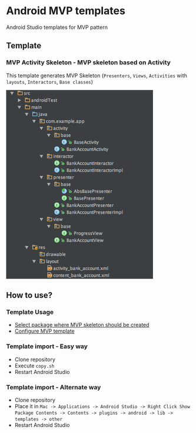 # Android MVP templates
Android Studio templates for MVP pattern

## Template
### MVP Activity Skeleton - MVP skeleton based on Activity
This template generates MVP Skeleton (`Presenters`, `Views`, `Activities` with `layouts`, `Interactors`, `Base classes`)

![MVP skeleton](img/file_tree.png)

## How to use?
### Template Usage
- [Select package where MVP skeleton should be created](img/template_creation.png)
- [Configure MVP template](img/template_configuration.png)

### Template import - Easy way
- Clone repository
- Execute `copy.sh`
- Restart Android Studio

### Template import - Alternate way
- Clone repository
- Place it in `Mac -> Applications -> Android Studio -> Right Click Show Package Contents -> Contents -> plugins -> android -> lib -> templates -> other`
- Restart Android Studio


